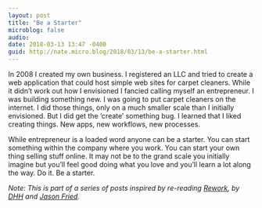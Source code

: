 ```yaml
---
layout: post
title: "Be a Starter"
microblog: false
audio: 
date: 2018-03-13 13:47 -0400
guid: http://nate.micro.blog/2018/03/13/be-a-starter.html
---
```

In 2008 I created my own business. I registered an LLC and tried to create a web application that could host simple web sites for carpet cleaners. While it didn’t work out how I envisioned I fancied calling myself an entrepreneur. I was building something new. I was going to put carpet cleaners on the internet. I did those things, only on a much smaller scale than I initially envisioned. But I did get the ‘create’ something bug. I learned that I liked creating things. New apps, new workflows, new processes.

While entrepreneur is a loaded word anyone can be a starter. You can start something within the company where you work. You can start your own thing selling stuff online. It may not be to the grand scale you initially imagine but you’ll feel good doing what you love and you’ll learn a lot along the way. Do it. Be a starter.

_Note: This is part of a series of posts inspired by re-reading [Rework](https://basecamp.com/books/rework), by [DHH](https://twitter.com/dhh) and [Jason Fried](https://twitter.com/jasonfried)._
